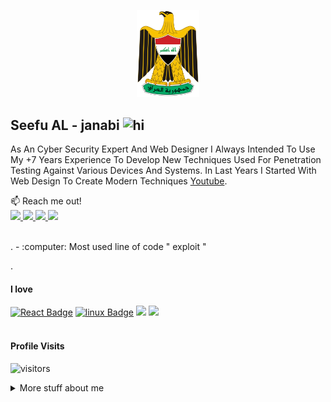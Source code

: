 
<a target="_blank" href="https://www.youtube.com/c/%D8%B3%D9%8A%D9%81%D9%88%D8%A7%D9%84%D8%AC%D9%86%D8%A7%D8%A8%D9%8A0/featured">
<p align="center"><img title="سيفو الجنابي" src="https://github.com/seefu-x/EyeScorpion/raw/main/res/iraq.png"  width="20%" height="60%" ></p>
</a>

## Seefu AL - janabi <img src="https://user-images.githubusercontent.com/1303154/88677602-1635ba80-d120-11ea-84d8-d263ba5fc3c0.gif" width="28px" alt="hi">

As An Cyber Security Expert And Web Designer I Always Intended To Use My +7 Years Experience To Develop New Techniques Used For Penetration Testing Against Various Devices And Systems. In Last Years I Started With Web Design To Create Modern Techniques [Youtube](https://www.youtube.com/c/سيفوالجنابي0).

:mailbox: Reach me out!
<br />
<a href="https://www.facebook.com/seefu.janabi"><img src="https://img.shields.io/badge/Facebook-1877F2?style=for-the-badge&logo=facebook&logoColor=white"  />	</a>
<a href="https://www.instagram.com/seefu.x/"><img src="https://img.shields.io/badge/Instagram-E4405F?style=for-the-badge&logo=instagram&logoColor=white"  />	</a>
<a href="https://twitter.com/seefu_x"><img src="https://img.shields.io/badge/Twitter-1DA1F2?style=for-the-badge&logo=twitter&logoColor=white"  />	</a>
<a href="https://www.youtube.com/c/سيفوالجنابي0"><img src="https://img.shields.io/badge/YouTube-FF0000?style=for-the-badge&logo=youtube&logoColor=white"  />	</a>

<br/>
.
- :computer: Most used line of code  " exploit "


.
#### I love 


[![React Badge](https://img.shields.io/badge/-python-ffff33?style=for-the-badge&labelColor=black&logo=python&logoColor=ffff33)](#) [![linux Badge](https://img.shields.io/badge/-Kali-e74c3c?style=for-the-badge&labelColor=black&logo=linux&logoColor=e74c3c)](#)
<img src="https://img.shields.io/badge/Windows-0078D6?style=for-the-badge&logo=windows&logoColor=white"/>
<img src="https://img.shields.io/badge/.NET-5C2D91?style=for-the-badge&logo=.net&logoColor=white">
<br />
<br />



#### Profile Visits 

![visitors](https://visitor-badge.glitch.me/badge?page_id=seefu-x.seefu-x)

<details>
<summary>
  More stuff about me
</summary>

<br >


#### Github Stats

![Ipenywis's github stats](https://github-readme-stats.vercel.app/api?username=seefu-x&count_private=true&theme=tokyonight&hide=contribs,prs)

</details>


